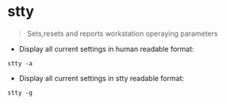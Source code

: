 # stty

> Sets,resets and reports workstation operaying parameters

- Display all current settings in human readable format:

`stty -a`

- Display all current settings in stty readable format:

`stty -g`

